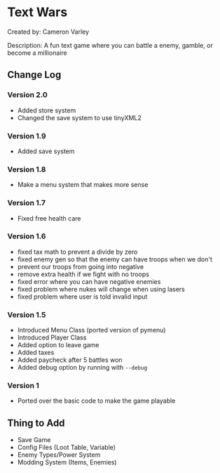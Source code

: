 # Text Wars

Created by: Cameron Varley

Description: A fun text game where you can battle a enemy, gamble, or become a millionaire

## Change Log

### Version 2.0

-   Added store system
-   Changed the save system to use tinyXML2

### Version 1.9

-   Added save system

### Version 1.8

-   Make a menu system that makes more sense

### Version 1.7

-   Fixed free health care

### Version 1.6

-   fixed tax math to prevent a divide by zero
-   fixed enemy gen so that the enemy can have troops when we don't
-   prevent our troops from going into negative
-   remove extra health if we fight with no troops
-   fixed error where you can have negative enemies
-   fixed problem where nukes will change when using lasers
-   fixed problem where user is told invalid input

### Version 1.5

-   Introduced Menu Class (ported version of pymenu)
-   Introduced Player Class
-   Added option to leave game
-   Added taxes
-   Added paycheck after 5 battles won
-   Added debug option by running with `--debug`

### Version 1

-   Ported over the basic code to make the game playable

## Thing to Add

-   Save Game
-   Config Files (Loot Table, Variable)
-   Enemy Types/Power System
-   Modding System (Items, Enemies)
